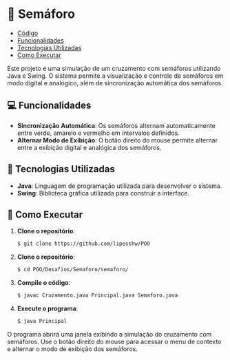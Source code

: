# 🚦 Semáforo

- [Código](https://github.com/lipesshw/POO/tree/main/Desafios/Semaforo/semaforo)
- [Funcionalidades](#-funcionalidades)
- [Tecnologias Utilizadas](#-tecnologias-utilizadas)
- [Como Executar](#-como-executar)

Este projeto é uma simulação de um cruzamento com semáforos utilizando Java e Swing. O sistema permite a visualização e controle de semáforos em modo digital e analógico, além de sincronização automática dos semáforos.

## 💻 Funcionalidades

- **Sincronização Automática**: Os semáforos alternam automaticamente entre verde, amarelo e vermelho em intervalos definidos.
- **Alternar Modo de Exibição**: O botão direito do mouse permite alternar entre a exibição digital e analógica dos semáforos.

## 🚀 Tecnologias Utilizadas

- **Java**: Linguagem de programação utilizada para desenvolver o sistema.
- **Swing**: Biblioteca gráfica utilizada para construir a interface.

## 📖 Como Executar

1. **Clone o repositório**:
    ```bash
    $ git clone https://github.com/lipesshw/POO
    ```
2. **Clone o repositório**:
    ```bash
    $ cd POO/Desafios/Semaforo/semaforo/
    ```
3. **Compile o código**:
    ```bash
    $ javac Cruzamento.java Principal.java Semaforo.java
    ```
4. **Execute o programa**:
    ```bash
    $ java Principal
    ```

O programa abrirá uma janela exibindo a simulação do cruzamento com semáforos. Use o botão direito do mouse para acessar o menu de contexto e alternar o modo de exibição dos semáforos.

